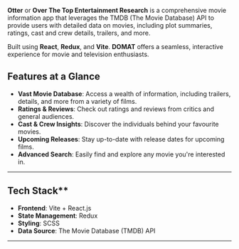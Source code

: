 **Otter**  or **Over The Top Entertainment Research** is a comprehensive movie information app that leverages the TMDB (The Movie Database) API to provide users with detailed data on movies, including plot summaries, ratings, cast and crew details, trailers, and more. 

Built using **React**, **Redux**, and **Vite**. **DOMAT** offers a seamless, interactive experience for movie and television enthusiasts.


## **Features at a Glance**

- **Vast Movie Database**: Access a wealth of information, including trailers, details, and more from a variety of films.
- **Ratings & Reviews**: Check out ratings and reviews from critics and general audiences.
- **Cast & Crew Insights**: Discover the individuals behind your favourite movies.
- **Upcoming Releases**: Stay up-to-date with release dates for upcoming films.
- **Advanced Search**: Easily find and explore any movie you're interested in.

---

## **Tech Stack****

- **Frontend**: Vite + React.js 
- **State Management**: Redux 
- **Styling**: SCSS 
- **Data Source**: The Movie Database (TMDB) API

---